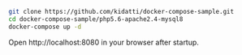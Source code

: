 ```bash
git clone https://github.com/kidatti/docker-compose-sample.git
cd docker-compose-sample/php5.6-apache2.4-mysql8
docker-compose up -d
```

Open http://localhost:8080 in your browser after startup.
